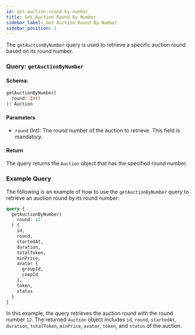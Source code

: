 ```yaml
---
id: get-auction-round-by-number
title: Get Auction Round By Number
sidebar_label: Get Auction Round By Number
sidebar_position: 1
---
```


The `getAuctionByNumber` query is used to retrieve a specific auction round based on its round number.

### Query: `getAuctionByNumber`

#### Schema:
```graphql
getAuctionByNumber(
  round: Int!
): Auction
```

#### Parameters

- `round` (Int): The round number of the auction to retrieve. This field is mandatory.

#### Return

The query returns the `Auction` object that has the specified round number.

### Example Query

The following is an example of how to use the `getAuctionByNumber` query to retrieve an auction round by its round number:

```graphql
query {
  getAuctionByNumber(
    round: 12
  ) {
    id,
    round,
    startedAt,
    duration,
    totalToken,
    minPrice,
    avatar {
      groupId,
      compId
    },
    token,
    status
  }
}
```

In this example, the query retrieves the auction round with the round number `12`. The returned `Auction` object includes `id`, `round`, `startedAt`, `duration`, `totalToken`, `minPrice`, `avatar`, `token`, and `status` of the auction.